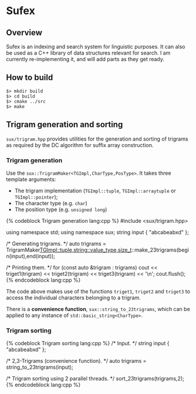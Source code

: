 # Sufex

## Overview

Sufex is an indexing and search system for linguistic purposes. It can
also be used as a C++ library of data structures relevant for
search. I am currently re-implementing it, and will add parts as they
get ready.

## How to build

    $> mkdir build
    $> cd build
    $> cmake ../src
    $> make

## Trigram generation and sorting

`sux/trigram.hpp` provides utilities for the generation and sorting of
trigrams as required by the DC algorithm for suffix array
construction.

### Trigram generation
Use the `sux::TrigramMaker<TGImpl,CharType,PosType>`. It takes three
template arguments:

 * The trigram implementation (`TGImpl::tuple`, `TGImpl::arraytuple`
   or `TGImpl::pointer`);
 * The character type (e.g. `char`)
 * The position type (e.g. `unsigned long`)

{% codeblock Trigram generation lang:cpp %}
#include <sux/trigram.hpp>

using namespace std;
using namespace sux;
string input { "abcabeabxd" };

/* Generating trigrams. */
auto trigrams =
    TrigramMaker<TGImpl::tuple,string::value_type,size_t>::make_23trigrams(begin(input),end(input));

/* Printing them. */
for (const auto &trigram : trigrams)
  cout << triget1(trigram) << triget2(trigram) << triget3(trigram) << '\n';
cout.flush();
{% endcodeblock lang:cpp %}

The code above makes use of the functions `triget1`, `triget2` and
`triget3` to access the individual characters belonging to a trigram.

There is a **convenience function**, `sux::string_to_23trigrams`,
which can be applied to any instance of `std::basic_string<CharType>`.

### Trigram sorting

{% codeblock Trigram sorting lang:cpp %}
/* Input. */
string input { "abcabeabxd" };

/* 2,3-Trigrams (convenience function). */
auto trigrams = string_to_23trigrams(input);

/* Trigram sorting using 2 parallel threads. */
sort_23trigrams(trigrams,2);
{% endcodeblock lang:cpp %}
